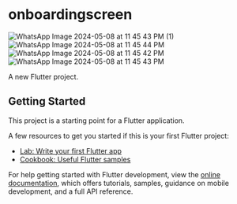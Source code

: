 # onboardingscreen
![WhatsApp Image 2024-05-08 at 11 45 43 PM (1)](https://github.com/Funnzone360/onbordingscreen/assets/74485576/8952a898-f8f0-450f-8d2e-a56bc78593c4)
![WhatsApp Image 2024-05-08 at 11 45 44 PM](https://github.com/Funnzone360/onbordingscreen/assets/74485576/93f3a6f3-f084-49df-b94e-157a2f873004)
![WhatsApp Image 2024-05-08 at 11 45 42 PM](https://github.com/Funnzone360/onbordingscreen/assets/74485576/9e8e318e-d558-45bd-b889-71ce06fd0e3d)
![WhatsApp Image 2024-05-08 at 11 45 43 PM](https://github.com/Funnzone360/onbordingscreen/assets/74485576/39e3f4df-b76b-4b41-894c-e89c941e6302)

A new Flutter project.

## Getting Started

This project is a starting point for a Flutter application.

A few resources to get you started if this is your first Flutter project:

- [Lab: Write your first Flutter app](https://docs.flutter.dev/get-started/codelab)
- [Cookbook: Useful Flutter samples](https://docs.flutter.dev/cookbook)

For help getting started with Flutter development, view the
[online documentation](https://docs.flutter.dev/), which offers tutorials,
samples, guidance on mobile development, and a full API reference.

